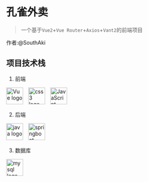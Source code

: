 # 孔雀外卖

> 一个基于`Vue2`+`Vue Router`+`Axios`+`Vant2`的前端项目

作者:@SouthAki

## 项目技术栈

1. 前端

  <div align="left">
      <img src="https://fastly.jsdelivr.net/gh/devicons/devicon/icons/vuejs/vuejs-original.svg" height="45" alt="Vue logo"  />
      <img width="6" />
      <img src="https://fastly.jsdelivr.net/gh/devicons/devicon/icons/css3/css3-original.svg" height="45" alt="css3 logo"  />
      <img width="6" />
      <img src="https://fastly.jsdelivr.net/gh/devicons/devicon/icons/javascript/javascript-original.svg" height="45" alt="JavaScript logo"  />
  </div>

2. 后端
  <div align="left">
      <img src="https://fastly.jsdelivr.net/gh/devicons/devicon/icons/java/java-original.svg" height="45" alt="java logo"  />
      <img width="6" />
      <img src="https://fastly.jsdelivr.net/gh/devicons/devicon/icons/spring/spring-original.svg" height="45" alt="springboot logo"  />
  </div>

3. 数据库
  <div align="left">
      <img src="https://fastly.jsdelivr.net/gh/devicons/devicon/icons/mysql/mysql-original.svg" height="45" alt="mysql logo"  />
  </div>



